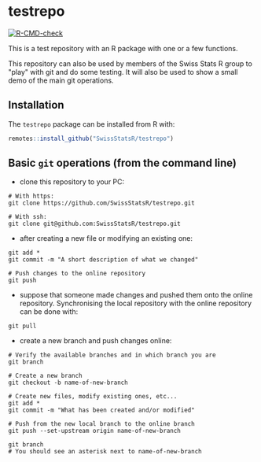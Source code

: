 # testrepo
<!-- badges: start -->
[![R-CMD-check](https://github.com/SwissStatsR/testrepo/actions/workflows/R-CMD-check.yaml/badge.svg)](https://github.com/SwissStatsR/testrepo/actions/workflows/R-CMD-check.yaml)
<!-- badges: end -->


This is a test repository with an R package with one or a few functions.  

This repository can also be used by members of the Swiss Stats R group to "play" with git and do some testing. It will also be used to show a small demo of the main git operations.


## Installation

The `testrepo` package can be installed from R with:
```r
remotes::install_github("SwissStatsR/testrepo")
```


## Basic `git` operations (from the command line)

- clone this repository to your PC:
```
# With https:
git clone https://github.com/SwissStatsR/testrepo.git

# With ssh:
git clone git@github.com:SwissStatsR/testrepo.git
```

- after creating a new file or modifying an existing one:
```
git add *
git commit -m "A short description of what we changed"

# Push changes to the online repository
git push
```

- suppose that someone made changes and pushed them onto the online repository. Synchronising the local repository with the online repository can be done with:
```
git pull
```

- create a new branch and push changes online:
```
# Verify the available branches and in which branch you are
git branch

# Create a new branch
git checkout -b name-of-new-branch

# Create new files, modify existing ones, etc...
git add *
git commit -m "What has been created and/or modified"

# Push from the new local branch to the online branch
git push --set-upstream origin name-of-new-branch

git branch
# You should see an asterisk next to name-of-new-branch
```

